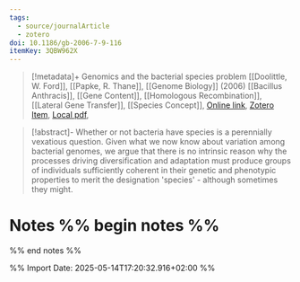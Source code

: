 ```yaml
---
tags:
  - source/journalArticle
  - zotero
doi: 10.1186/gb-2006-7-9-116
itemKey: 3QBW962X
---
```

>[!metadata]+
> Genomics and the bacterial species problem
> [[Doolittle, W. Ford]], [[Papke, R. Thane]], 
> [[Genome Biology]] (2006)
> [[Bacillus Anthracis]], [[Gene Content]], [[Homologous Recombination]], [[Lateral Gene Transfer]], [[Species Concept]], 
> [Online link](https://doi.org/10.1186/gb-2006-7-9-116), [Zotero Item](zotero://select/library/items/3QBW962X), [Local pdf](file://C:/Users/aburg/Documents/references/zotero/storage/RUD6DSZ5/Doolittle2006_Genomicsbacterial.pdf), 

>[!abstract]-
>Whether or not bacteria have species is a perennially vexatious question. Given what we now know about variation among bacterial genomes, we argue that there is no intrinsic reason why the processes driving diversification and adaptation must produce groups of individuals sufficiently coherent in their genetic and phenotypic properties to merit the designation 'species' - although sometimes they might.

# Notes %% begin notes %%

%% end notes %%




%% Import Date: 2025-05-14T17:20:32.916+02:00 %%
